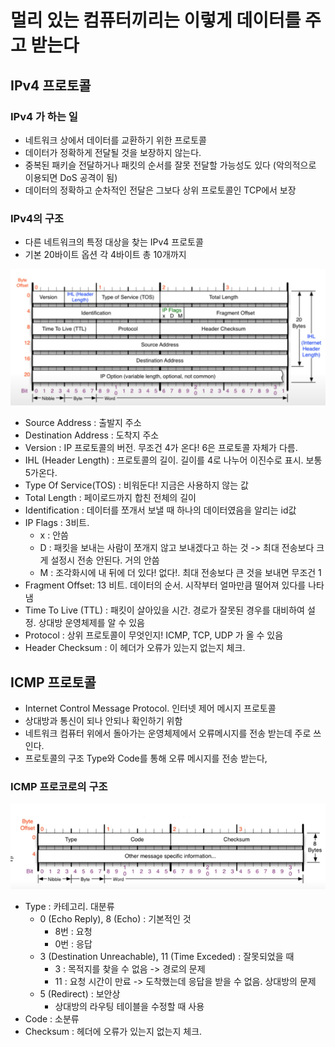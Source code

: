 # 멀리 있는 컴퓨터끼리는 이렇게 데이터를 주고 받는다
## IPv4 프로토콜
### IPv4 가 하는 일
- 네트워크 상에서 데이터를 교환하기 위한 프로토콜
- 데이터가 정확하게 전달될 것을 보장하지 않는다.
- 중복된 패키슬 전달하거나 패킷의 순서를 잘못 전달할 가능성도 있다 (악의적으로 이용되면 DoS 공격이 됨)
- 데이터의 정확하고 순차적인 전달은 그보다 상위 프로토콜인 TCP에서 보장


### IPv4의 구조
- 다른 네트워크의 특정 대상을 찾는 IPv4 프로토콜
- 기본 20바이트 옵션 각 4바이트 총 10개까지

![img.png](img.png)

- Source Address : 출발지 주소
- Destination Address : 도착지 주소
- Version : IP 프로토콜의 버전. 무조건 4가 온다! 6은 프로토콜 자체가 다름.
- IHL (Header Length) : 프로토콜의 길이. 길이를 4로 나누어 이진수로 표시. 보통 5가온다.
- Type Of Service(TOS) : 비워둔다! 지금은 사용하지 않는 값
- Total Length : 페이로드까지 합친 전체의 길이
- Identification : 데이터를 쪼개서 보낼 때 하나의 데이터였음을 알리는 id값
- IP Flags : 3비트.
  - x : 안씀
  - D : 패킷을 보내는 사람이 쪼개지 않고 보내겠다고 하는 것 -> 최대 전송보다 크게 설정시 전송 안된다. 거의 안씀
  - M : 조각화시에 내 뒤에 더 있다! 없다!. 최대 전송보다 큰 것을 보내면 무조건 1
- Fragment Offset: 13 비트. 데이터의 순서. 시작부터 얼마만큼 떨어져 있다를 나타냄
- Time To Live (TTL) : 패킷이 살아있을 시간. 경로가 잘못된 경우를 대비하여 설정. 상대방 운영체제를 알 수 있음
- Protocol : 상위 프로토콜이 무엇인지! ICMP, TCP, UDP 가 올 수 있음
- Header Checksum : 이 헤더가 오류가 있는지 없는지 체크.

## ICMP 프로토콜
- Internet Control Message Protocol. 인터넷 제어 메시지 프로토콜
- 상대방과 통신이 되나 안되나 확인하기 위함
- 네트워크 컴퓨터 위에서 돌아가는 운영체제에서 오류메시지를 전송 받는데 주로 쓰인다.
- 프로토콜의 구조 Type와 Code를 통해 오류 메시지를 전송 받는다,

### ICMP 프로코로의 구조
![img_1.png](img_1.png)

- Type : 카테고리. 대분류
  - 0 (Echo Reply), 8 (Echo) : 기본적인 것
    - 8번 : 요청
    - 0번 : 응답
  - 3 (Destination Unreachable), 11 (Time Exceded) : 잘못되었을 때
    - 3 : 목적지를 찾을 수 없음 -> 경로의 문제
    - 11 : 요청 시간이 만료 -> 도착했는데 응답을 받을 수 없음. 상대방의 문제
  - 5 (Redirect) : 보안상
    - 상대방의 라우팅 테이블을 수정할 때 사용
- Code : 소분류
- Checksum : 헤더에 오류가 있는지 없는지 체크.
